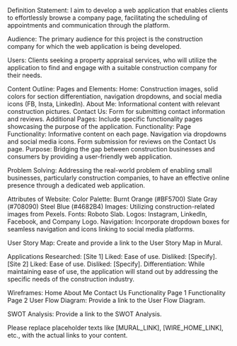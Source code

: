 
Definition Statement:
I aim to develop a web application that enables clients to effortlessly browse a company page, facilitating the scheduling of appointments and communication through the platform.

Audience:
The primary audience for this project is the construction company for which the web application is being developed.

Users:
Clients seeking a property appraisal services, who will utilize the application to find and engage with a suitable construction company for their needs.

Content Outline:
Pages and Elements:
Home: Construction images, solid colors for section differentiation, navigation dropdowns, and social media icons (FB, Insta, LinkedIn).
About Me: Informational content with relevant construction pictures.
Contact Us: Form for submitting contact information and reviews.
Additional Pages: Include specific functionality pages showcasing the purpose of the application.
Functionality:
Page Functionality:
Informative content on each page.
Navigation via dropdowns and social media icons.
Form submission for reviews on the Contact Us page.
Purpose:
Bridging the gap between construction businesses and consumers by providing a user-friendly web application.

Problem Solving:
Addressing the real-world problem of enabling small businesses, particularly construction companies, to have an effective online presence through a dedicated web application.

Attributes of Website:
Color Palette:
Burnt Orange (#BF5700)
Slate Gray (#708090)
Steel Blue (#4682B4)
Images: Utilizing construction-related images from Pexels.
Fonts: Roboto Slab.
Logos: Instagram, LinkedIn, Facebook, and Company Logo.
Navigation:
Incorporate dropdown boxes for seamless navigation and icons linking to social media platforms.

User Story Map:
Create and provide a link to the User Story Map in Mural.

Applications Researched:
[Site 1]
Liked: Ease of use.
Disliked: [Specify].
[Site 2]
Liked: Ease of use.
Disliked: [Specify].
Differentiation:
While maintaining ease of use, the application will stand out by addressing the specific needs of the construction industry.

Wireframes:
Home
About Me
Contact Us
Functionality Page 1
Functionality Page 2
User Flow Diagram:
Provide a link to the User Flow Diagram.

SWOT Analysis:
Provide a link to the SWOT Analysis.

Please replace placeholder texts like [MURAL_LINK], [WIRE_HOME_LINK], etc., with the actual links to your content.





